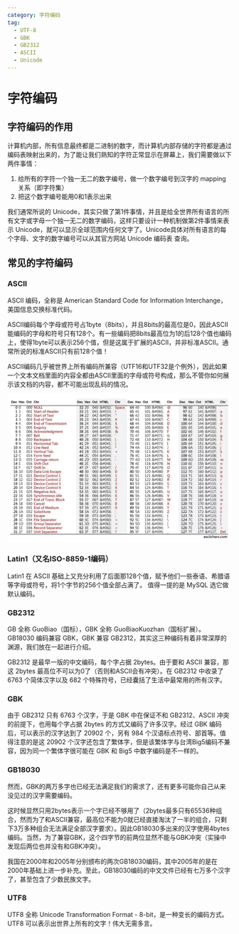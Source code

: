 ```yaml
---
category: 字符编码
tag:
  - UTF-8
  - GBK
  - GB2312
  - ASCII
  - Unicode
---
```


# 字符编码
## 字符编码的作用
计算机内部，所有信息最终都是二进制的数字，而计算机内部存储的字符都是通过编码表映射出来的，为了能让我们熟知的字符正常显示在屏幕上，我们需要做以下两件事情：
1. 给所有的字符一个独一无二的数字编号，做一个数字编号到汉字的 mapping 关系（即字符集）
2. 把这个数字编号能用0和1表示出来

我们通常所说的 Unicode，其实只做了第1件事情，并且是给全世界所有语言的所有文字或字母一个独一无二的数字编码，这样只要设计一种机制做第2件事情来表示 Unicode，就可以显示全球范围内任何文字了。Unicode具体对所有语言的每个字母、文字的数字编号可以从其官方网站 Unicode 编码表 查询。

## 常见的字符编码
### ASCII
ASCII 编码，全称是 American Standard Code for Information Interchange，美国信息交换标准代码。

ASCII编码每个字母或符号占1byte（8bits），并且8bits的最高位是0，因此ASCII能编码的字母和符号只有128个。有一些编码把8bits最高位为1的后128个值也编码上，使得1byte可以表示256个值，但是这属于扩展的ASCII，并非标准ASCII。通常所说的标准ASCII只有前128个值！

ASCII编码几乎被世界上所有编码所兼容（UTF16和UTF32是个例外），因此如果一个文本文档里面的内容全都由ASCII里面的字母或符号构成，那么不管你如何展示该文档的内容，都不可能出现乱码的情况。

![ASCII编码](/assets/images/study/development/encode/ascii.png "ASCII编码")

### Latin1（又名ISO-8859-1编码）
Latin1 在 ASCII 基础上又充分利用了后面那128个值，赋予他们一些泰语、希腊语等字母或符号，将1个字节的256个值全部占满了。 值得一提的是 MySQL 选它做默认编码。

### GB2312
GB 全称 GuoBiao（国标），GBK 全称 GuoBiaoKuozhan（国标扩展）。GB18030 编码兼容 GBK，GBK 兼容 GB2312，其实这三种编码有着非常深厚的渊源，我们放在一起进行介绍。

GB2312 是最早一版的中文编码，每个字占据 2bytes。由于要和 ASCII 兼容，那这 2bytes 最高位不可以为0了（否则和ASCII会有冲突）。在 GB2312 中收录了 6763 个简体汉字以及 682 个特殊符号，已经囊括了生活中最常用的所有汉字。

### GBK
由于 GB2312 只有 6763 个汉字，于是 GBK 中在保证不和 GB2312、ASCII 冲突的前提下，也用每个字占据 2bytes 的方式又编码了许多汉字。经过 GBK 编码后，可以表示的汉字达到了 20902 个，另有 984 个汉语标点符号、部首等。值得注意的是这 20902 个汉字还包含了繁体字，但是该繁体字与台湾Big5编码不兼容，因为同一个繁体字很可能在 GBK 和 Big5 中数字编码是不一样的。

### GB18030
然而，GBK的两万多字也已经无法满足我们的需求了，还有更多可能你自己从来没见过的汉字需要编码。

这时候显然只用2bytes表示一个字已经不够用了（2bytes最多只有65536种组合，然而为了和ASCII兼容，最高位不能为0就已经直接淘汰了一半的组合，只剩下3万多种组合无法满足全部汉字要求）。因此GB18030多出来的汉字使用4bytes编码。当然，为了兼容GBK，这个四字节的前两位显然不能与GBK冲突（实操中发现后两位也并没有和GBK冲突）。

我国在2000年和2005年分别颁布的两次GB18030编码，其中2005年的是在2000年基础上进一步补充。至此，GB18030编码的中文文件已经有七万多个汉字了，甚至包含了少数民族文字。

### UTF8
UTF8 全称 Unicode Transformation Format - 8-bit，是一种变长的编码方式。UTF8 可以表示出世界上所有的文字！伟大无需多言。

